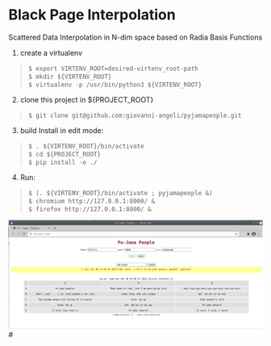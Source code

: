 # Black Page Interpolation

Scattered Data Interpolation in N-dim space based on Radia Basis Functions

1. create a virtualenv 
>     $ export VIRTENV_ROOT=desired-virtenv_root-path
>     $ mkdir ${VIRTENV_ROOT}
>     $ virtualenv -p /usr/bin/python3 ${VIRTENV_ROOT}

2. clone this project in ${PROJECT_ROOT}
>     $ git clone git@github.com:giovanni-angeli/pyjamapeople.git

3. build Install in edit mode:
>     $ . ${VIRTENV_ROOT}/bin/activate
>     $ cd ${PROJECT_ROOT}               
>     $ pip install -e ./

4. Run:
>     $ (. ${VIRTENV_ROOT}/bin/activate ; pyjamapeople &)
>     $ chromium http://127.0.0.1:8000/ &
>     $ firefox http://127.0.0.1:8000/ &

![Screenshot](doc/Screenshot_2021-01-30_14-58-59.png)#

